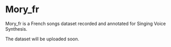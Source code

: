 # Mory_fr
Mory_fr is a French songs dataset recorded and annotated for Singing Voice Synthesis.

The dataset will be uploaded soon.
